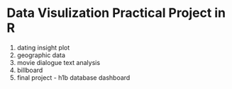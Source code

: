 # Data Visulization Practical Project in R
1. dating insight plot 
2. geographic data
3. movie dialogue text analysis
4. billboard
5. final project - h1b database dashboard
